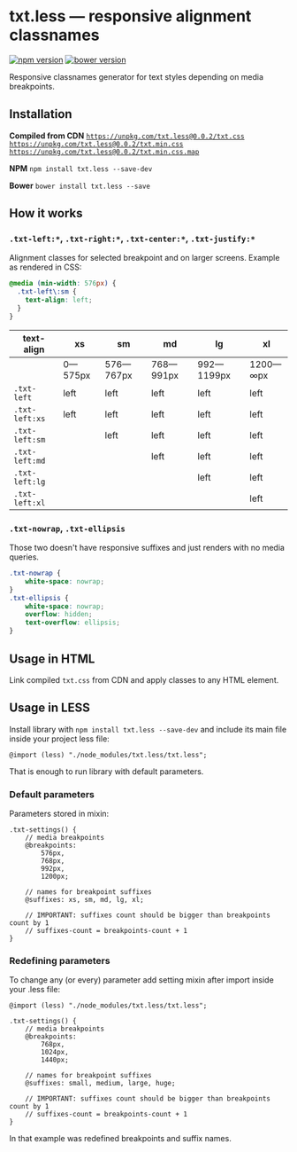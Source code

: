 # txt.less — responsive alignment classnames

[![npm version](https://badge.fury.io/js/txt.less.svg)](http://badge.fury.io/js/txt.less)
[![bower version](https://badge.fury.io/bo/txt.less.svg)](http://badge.fury.io/bo/txt.less)

Responsive classnames generator for text styles depending on media breakpoints.

## Installation

**Compiled from CDN**
[`https://unpkg.com/txt.less@0.0.2/txt.css`](https://unpkg.com/txt.less@0.0.2/txt.css)
[`https://unpkg.com/txt.less@0.0.2/txt.min.css`](https://unpkg.com/txt.less@0.0.2/txt.min.css)
[`https://unpkg.com/txt.less@0.0.2/txt.min.css.map`](https://unpkg.com/txt.less@0.0.2/txt.min.css.map)

**NPM**
`npm install txt.less --save-dev`

**Bower**
`bower install txt.less --save`

## How it works

### `.txt-left:*`, `.txt-right:*`, `.txt-center:*`, `.txt-justify:*`

Alignment classes for selected breakpoint and on larger screens. Example as rendered in CSS:

```css
@media (min-width: 576px) {
  .txt-left\:sm {
    text-align: left;
  }
}
```

| text-align        | **xs**  | **sm**    | **md**    | **lg**     | **xl**   |
| ----------------- | ------- | --------- | --------- | ---------- | -------- |
|                   | 0—575px | 576—767px | 768—991px | 992—1199px | 1200—∞px |
| `.txt-left`       | left    | left      | left      | left       | left     |
| `.txt-left:xs`    | left    | left      | left      | left       | left     |
| `.txt-left:sm`    |         | left      | left      | left       | left     |
| `.txt-left:md`    |         |           | left      | left       | left     |
| `.txt-left:lg`    |         |           |           | left       | left     |
| `.txt-left:xl`    |         |           |           |            | left     |

### `.txt-nowrap`, `.txt-ellipsis`

Those two doesn't have responsive suffixes and just renders with no media queries.

```css
.txt-nowrap { 
    white-space: nowrap;
}
.txt-ellipsis {
    white-space: nowrap;
    overflow: hidden;
    text-overflow: ellipsis;
}
```

## Usage in HTML

Link compiled `txt.css` from CDN and apply classes to any HTML element.

## Usage in LESS

Install library with `npm install txt.less --save-dev` and include its main file inside your project less file:

```less
@import (less) "./node_modules/txt.less/txt.less";
```

That is enough to run library with default parameters.

### Default parameters

Parameters stored in mixin:

```less
.txt-settings() {
    // media breakpoints
    @breakpoints:
        576px,
        768px,
        992px,
        1200px;

    // names for breakpoint suffixes
    @suffixes: xs, sm, md, lg, xl;

    // IMPORTANT: suffixes count should be bigger than breakpoints count by 1
    // suffixes-count = breakpoints-count + 1
}
```

### Redefining parameters

To change any (or every) parameter add setting mixin after import inside your .less file:

```less
@import (less) "./node_modules/txt.less/txt.less";

.txt-settings() {
    // media breakpoints
    @breakpoints:
        768px,
        1024px,
        1440px;

    // names for breakpoint suffixes
    @suffixes: small, medium, large, huge;

    // IMPORTANT: suffixes count should be bigger than breakpoints count by 1
    // suffixes-count = breakpoints-count + 1
}
```

In that example was redefined breakpoints and suffix names.
